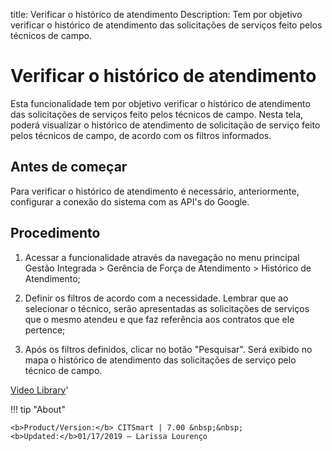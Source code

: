 title: Verificar o histórico de atendimento
Description: Tem por objetivo verificar o histórico de atendimento das solicitações de serviços feito pelos técnicos de campo.
# Verificar o histórico de atendimento

Esta funcionalidade tem por objetivo verificar o histórico de atendimento das solicitações de serviços feito pelos técnicos de campo.
Nesta tela, poderá visualizar o histórico de atendimento de solicitação de serviço feito pelos técnicos de campo, de acordo com os filtros informados.

Antes de começar
----------------

Para verificar o histórico de atendimento é necessário, anteriormente,
configurar a conexão do sistema com as API's do Google.

Procedimento
------------

1.  Acessar a funcionalidade através da navegação no menu principal Gestão
    Integrada \> Gerência de Força de Atendimento \> Histórico de Atendimento;

2.  Definir os filtros de acordo com a necessidade. Lembrar que ao selecionar o
    técnico, serão apresentadas as solicitações de serviços que o mesmo atendeu
    e que faz referência aos contratos que ele pertence;

3.  Após os filtros definidos, clicar no botão "Pesquisar". Será exibido no mapa
    o histórico de atendimento das solicitações de serviço pelo técnico de
    campo.

<i class='fa fa-youtube-play  fa-2x' style='color:#97ce17;vertical-align: middle;'> </i> [Video Library](https://www.youtube.com/playlist?list=PLB5qK2uzf2RNUc7XoNAAOyo3Ex5fKM2db)'

!!! tip "About"  

    <b>Product/Version:</b> CITSmart | 7.00 &nbsp;&nbsp;
    <b>Updated:</b>01/17/2019 – Larissa Lourenço
